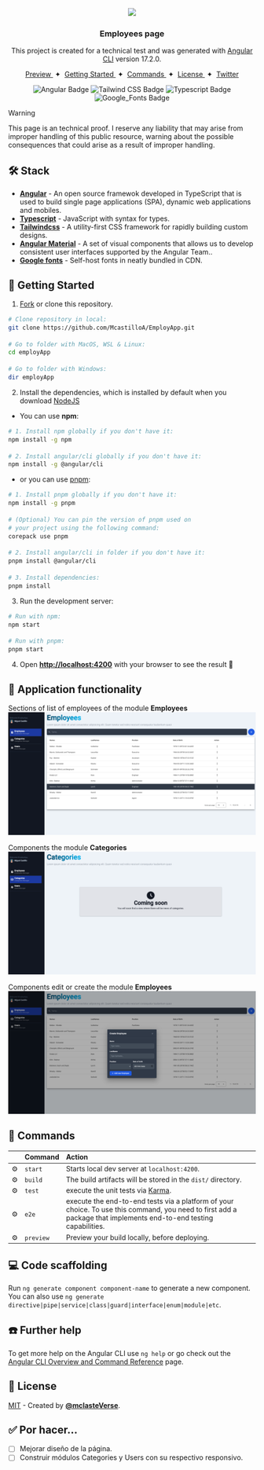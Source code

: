 <div align="center">
<img src="src/favicon.ico" height="50px" width="auto" />

### Employees page

This project is created for a technical test and was generated with [Angular CLI](https://github.com/angular/angular-cli) version 17.2.0.

</div>

<div align="center">
    <a href="#" target="_blank">
        Preview
    </a>
    <span>&nbsp;✦&nbsp;</span>
    <a href="#-getting-started">
        Getting Started
    </a>
    <span>&nbsp;✦&nbsp;</span>
    <a href="#-commands">
        Commands
    </a>
    <span>&nbsp;✦&nbsp;</span>
    <a href="#-license">
        License
    </a>
    <span>&nbsp;✦&nbsp;</span>
    <a href="https://twitter.com/MiguelA66750525" target="_blank">
        Twitter
    </a>
</div>

<p></p>

<div align="center">

![Angular Badge](https://img.shields.io/badge/Angular-c3002f?logo=angular&logoColor=fff&style=flat)
![Tailwind CSS Badge](https://img.shields.io/badge/Tailwind%20CSS-06B6D4?logo=tailwindcss&logoColor=fff&style=flat)
![Typescript Badge](https://img.shields.io/badge/TypeScript-3178c6?logo=typescript&logoColor=fff&style=flat)
![Google_Fonts Badge](https://img.shields.io/badge/Google_Fonts-ea4335?logo=google&logoColor=fff&style=flat)

</div>

> [!WARNING]
> This page is an technical proof. I reserve any liability that may arise from improper handling of this public resource, warning about the possible consequences that could arise as a result of improper handling.

## 🛠️ Stack

- [**Angular**](https://angular.io/) - An open source framewok developed in TypeScript that is used to build single page applications (SPA), dynamic web applications and mobiles.
- [**Typescript**](https://www.typescriptlang.org/) - JavaScript with syntax for types.
- [**Tailwindcss**](https://tailwindcss.com/) - A utility-first CSS framework for rapidly building custom designs.
- [**Angular Material**](https://tailwindcss.com/) - A set of visual components that allows us to develop consistent user interfaces supported by the Angular Team..
- [**Google fonts**](https://fonts.google.com/) - Self-host fonts in neatly bundled in CDN.

## 🚀 Getting Started

1. [Fork](https://github.com/McastilloA/EmployApp/fork) or clone this repository.

```bash
# Clone repository in local:
git clone https://github.com/McastilloA/EmployApp.git

# Go to folder with MacOS, WSL & Linux:
cd employApp

# Go to folder with Windows:
dir employApp
```

2. Install the dependencies, which is installed by default when you download [NodeJS](https://nodejs.org/en)

- You can use **npm**:

<!-- ```bash
# Install bun for MacOS, WSL & Linux:
curl -fsSL https://bun.sh/install | bash

# Install bun for Windows:
powershell -c "iwr bun.sh/install.ps1|iex"

# Install with bun:
bun install
``` -->

```bash
# 1. Install npm globally if you don't have it:
npm install -g npm

# 2. Install angular/cli globally if you don't have it:
npm install -g @angular/cli
```

- or you can use [pnpm](https://pnpm.io):

```bash
# 1. Install pnpm globally if you don't have it:
npm install -g pnpm

# (Optional) You can pin the version of pnpm used on
# your project using the following command:
corepack use pnpm

# 2. Install angular/cli in folder if you don't have it:
pnpm install @angular/cli

# 3. Install dependencies:
pnpm install
```

3. Run the development server:

```bash
# Run with npm:
npm start

# Run with pnpm:
pnpm start
```

4. Open [**http://localhost:4200**](http://localhost:4200/) with your browser to see the result 🚀

<!-- ### 🤝 Contributing
<a href="https://github.com/McastilloA/sportsBetting/graphs/contributors">
  <img src="https://contrib.rocks/image?repo=midudev/esland-web" />
</a> -->

## 🤩 Application functionality 

Sections of list of employees of the module **Employees**
![Image programming](src/assets/resources/employees.png)

Components the module **Categories**
![Image home](src/assets/resources/categories.png)

Components edit or create the module **Employees**
![Image home](src/assets/resources/employee-cre-upd.png)

## 🫡 Commands

|     | Command   | Action                                                                                                                                                            |
| :-- | :-------- | :---------------------------------------------------------------------------------------------------------------------------------------------------------------- |
| ⚙️  | `start`   | Starts local dev server at `localhost:4200`.                                                                                                                      |
| ⚙️  | `build`   | The build artifacts will be stored in the `dist/` directory.                                                                                                      |
| ⚙️  | `test`    | execute the unit tests via [Karma](https://karma-runner.github.io).                                                                                               |
| ⚙️  | `e2e`     | execute the end-to-end tests via a platform of your choice. To use this command, you need to first add a package that implements end-to-end testing capabilities. |
| ⚙️  | `preview` | Preview your build locally, before deploying.                                                                                                                     |

## 💻 Code scaffolding

Run `ng generate component component-name` to generate a new component. You can also use `ng generate directive|pipe|service|class|guard|interface|enum|module|etc`.

## ☎️ Further help

To get more help on the Angular CLI use `ng help` or go check out the [Angular CLI Overview and Command Reference](https://angular.io/cli) page.

## 🔑 License

[MIT](#) - Created by [**@mclasteVerse**](https://github.com/McastilloA).

## ✅ Por hacer...

- [ ] Mejorar diseño de la página.
- [ ] Construir módulos Categories y Users con su respectivo responsivo.
